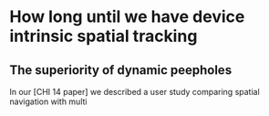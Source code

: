 # How long until we have device intrinsic spatial tracking

## The superiority of dynamic peepholes
In our [CHI 14 paper] we described a user study comparing spatial navigation with multi 